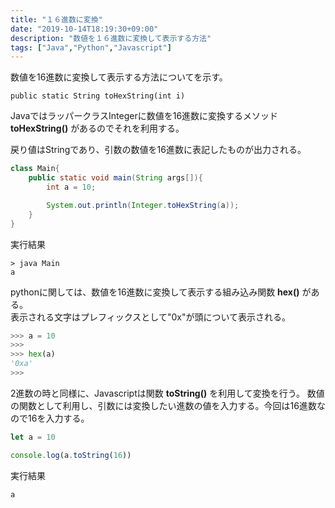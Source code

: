 ```yaml
---
title: "１６進数に変換"
date: "2019-10-14T18:19:30+09:00"
description: "数値を１６進数に変換して表示する方法"
tags: ["Java","Python","Javascript"]
---
```


数値を16進数に変換して表示する方法についてを示す。

<div class="note_content_by_programming_language" id="note_content_Java">

`public static String toHexString(int i)`  

JavaではラッパークラスIntegerに数値を16進数に変換するメソッド **toHexString()** があるのでそれを利用する。  

戻り値はStringであり、引数の数値を16進数に表記したものが出力される。


```java
class Main{
    public static void main(String args[]){
        int a = 10;

        System.out.println(Integer.toHexString(a));
    }
}
```

実行結果

```
> java Main
a
```

</div>
<div class="note_content_by_programming_language" id="note_content_Python">

pythonに関しては、数値を16進数に変換して表示する組み込み関数 **hex()** がある。  
表示される文字はプレフィックスとして"0x"が頭について表示される。

```python
>>> a = 10
>>> 
>>> hex(a)
'0xa'
>>> 
```

</div>
<div class="note_content_by_programming_language" id="note_content_Javascript">

2進数の時と同様に、Javascriptは関数 **toString()** を利用して変換を行う。
数値の関数として利用し、引数には変換したい進数の値を入力する。今回は16進数なので16を入力する。

```javascript
let a = 10

console.log(a.toString(16))
```

実行結果

```
a
```

</div>

